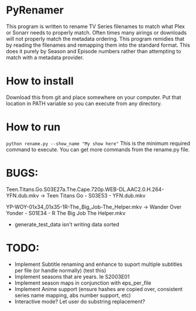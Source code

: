 # PyRenamer
This program is written to rename TV Series filenames to match what Plex or Sonarr needs to properly match. Often times many airings or downloads will not properly match the metadata ordering. This program remidies that by reading the filenames and remapping them into the standard format. This does it purely by Season and Episode numbers rather than attempting to match with a metadata provider.

# How to install
Download this from git and place somewhere on your computer. Put that location in PATH variable so you can execute from any directory.

# How to run
`python rename.py --show_name "My show here"`
This is the minimum required command to execute. You can get more commands from the rename.py file.

# BUGS:
Teen.Titans.Go.S03E27a.The.Cape.720p.WEB-DL.AAC2.0.H.264-YFN.dub.mkv -> Teen Titans Go - S03E53 - YFN.dub.mkv

YP-WOY-01x34_01x35-1R-The_Big_Job-The_Helper.mkv -> Wander Over Yonder - S01E34 - R The Big Job The Helper.mkv

* generate_test_data isn't writing data sorted


# TODO:
* Implement Subtitle renaming and enhance to suport multiple subtitles per file (or handle normally) (test this)
* Implement seasons that are years. Ie S2003E01
* Implement season maps in conjunction with eps_per_file
* Implement Anime support (ensure hashes are copied over, consistent series name mapping, abs number support, etc)
* Interactive mode? Let user do substring replacement?

